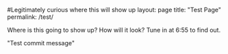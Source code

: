 #Legitimately curious where this will show up
layout: page
title: "Test Page"
permalink: /test/

Where is this going to show up? 
How will it look? 
Tune in at 6:55 to find out.

"Test commit message"
